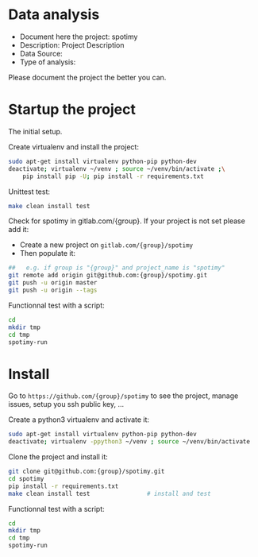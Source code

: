 # Data analysis
- Document here the project: spotimy
- Description: Project Description
- Data Source:
- Type of analysis:

Please document the project the better you can.

# Startup the project

The initial setup.

Create virtualenv and install the project:
```bash
sudo apt-get install virtualenv python-pip python-dev
deactivate; virtualenv ~/venv ; source ~/venv/bin/activate ;\
    pip install pip -U; pip install -r requirements.txt
```

Unittest test:
```bash
make clean install test
```

Check for spotimy in gitlab.com/{group}.
If your project is not set please add it:

- Create a new project on `gitlab.com/{group}/spotimy`
- Then populate it:

```bash
##   e.g. if group is "{group}" and project_name is "spotimy"
git remote add origin git@github.com:{group}/spotimy.git
git push -u origin master
git push -u origin --tags
```

Functionnal test with a script:

```bash
cd
mkdir tmp
cd tmp
spotimy-run
```

# Install

Go to `https://github.com/{group}/spotimy` to see the project, manage issues,
setup you ssh public key, ...

Create a python3 virtualenv and activate it:

```bash
sudo apt-get install virtualenv python-pip python-dev
deactivate; virtualenv -ppython3 ~/venv ; source ~/venv/bin/activate
```

Clone the project and install it:

```bash
git clone git@github.com:{group}/spotimy.git
cd spotimy
pip install -r requirements.txt
make clean install test                # install and test
```
Functionnal test with a script:

```bash
cd
mkdir tmp
cd tmp
spotimy-run
```
